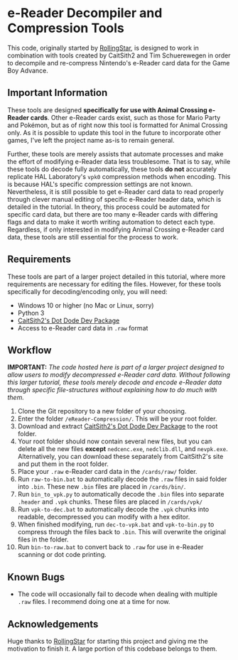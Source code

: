# e-Reader Decompiler and Compression Tools
This code, originally started by [RollingStar](https://github.com/RollingStar/CardShark), is designed to work in combination with tools created by CaitSith2 and Tim Schuerewegen in order to decompile and re-compress Nintendo's e-Reader card data for the Game Boy Advance.


## Important Information
These tools are designed **specifically for use with Animal Crossing e-Reader cards**. Other e-Reader cards exist, such as those for Mario Party and Pokémon, but as of right now this tool is formatted for Animal Crossing only. As it is possible to update this tool in the future to incorporate other games, I've left the project name as-is to remain general. 

Further, these tools are merely assists that automate processes and make the effort of modifying e-Reader data less troublesome. That is to say, while these tools do decode fully automatically, these tools **do not** accurately replicate HAL Laboratory's `vpk0` compression methods when encoding. This is because HAL's specific compression settings are not known. Nevertheless, it is still possible to get e-Reader card data to read properly through clever manual editing of specific e-Reader header data, which is detailed in the tutorial. In theory, this process could be automated for specific card data, but there are too many e-Reader cards with differing flags and data to make it worth writing automation to detect each type. Regardless, if only interested in modifying Animal Crossing e-Reader card data, these tools are still essential for the process to work. 


## Requirements
These tools are part of a larger project detailed in this tutorial, where more requirements are necessary for editing the files. However, for these tools specifically for decoding/encoding only, you will need:

- Windows 10 or higher (no Mac or Linux, sorry)
- Python 3
- [CaitSith2's Dot Dode Dev Package](https://www.caitsith2.com/ereader/devtools.htm)
- Access to e-Reader card data in `.raw` format


## Workflow
**IMPORTANT:** *The code hosted here is part of a larger project designed to allow users to modify decompressed e-Reader card data. Without following this larger tutorial, these tools merely decode and encode e-Reader data through specific file-structures without explaining how to do much with them.* 

 1. Clone the Git repository to a new folder of your choosing.
 2. Enter the folder `/eReader-Compression/`. This will be your root folder.
 3. Download and extract [CaitSith2's Dot Dode Dev Package](https://www.caitsith2.com/ereader/devtools.htm) to the root folder.
 4. Your root folder should now contain several new files, but you can delete all the new files **except**  `nedcenc.exe`, `nedclib.dll`, and `nevpk.exe`. Alternatively, you can download these separately from CaitSith2's site and put them in the root folder.
 5. Place your `.raw` e-Reader card data in the `/cards/raw/` folder.
 6. Run `raw-to-bin.bat` to automatically decode the `.raw` files in said folder into `.bin`. These new `.bin` files are placed in `/cards/bin/`.
 7. Run `bin_to_vpk.py` to automatically decode the `.bin` files into separate `.header` and `.vpk` chunks. These files are placed in `/cards/vpk/`
 8. Run `vpk-to-dec.bat` to automatically decode the `.vpk` chunks into readable, decompressed you can modify with a hex editor.
 9. When finished modifying, run `dec-to-vpk.bat` and `vpk-to-bin.py` to compress through the files back to `.bin`. This will overwrite the original files in the folder.
 10. Run `bin-to-raw.bat` to convert back to `.raw` for use in e-Reader scanning or dot code printing. 


## Known Bugs
- The code will occasionally fail to decode when dealing with multiple `.raw` files. I recommend doing one at a time for now.


## Acknowledgements
Huge thanks to [RollingStar](https://github.com/RollingStar/CardShark) for starting this project and giving me the motivation to finish it. A large portion of this codebase belongs to them.

